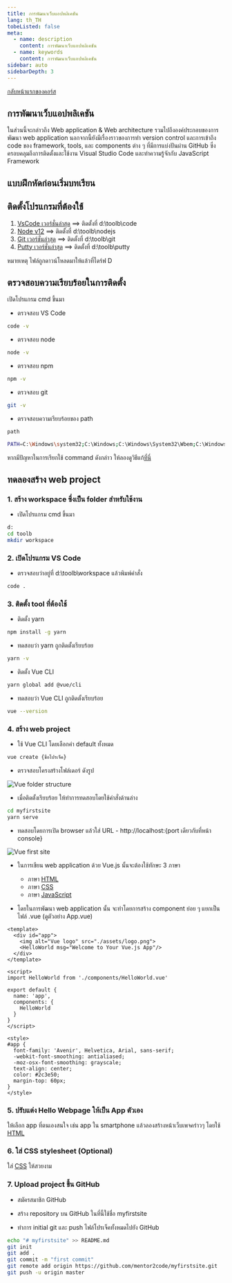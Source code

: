```yaml
---
title: การพัฒนาเว็บแอปพลิเคชัน
lang: th_TH
tobeListed: false
meta:
  - name: description
    content: การพัฒนาเว็บแอปพลิเคชัน
  - name: keywords
    content: การพัฒนาเว็บแอปพลิเคชัน
sidebar: auto
sidebarDepth: 3
---
```

[กลับหน้าแรกของคอร์ส](/courses/is322/)

## การพัฒนาเว็บแอปพลิเคชัน

ในส่วนนี้จะกล่าวถึง Web application & Web architecture รวมไปถึงองค์ประกอบของการพัฒนา web application นอกจากนี้ยังมีเรื่องราวของการทำ version control และการเข้าถึง code ของ framework, tools, และ components ต่าง ๆ ที่มีการแบ่งปันผ่าน GitHub ซึ่งครอบคลุมถึงการติดตั้งและใช้งาน Visual Studio Code และทำความรู้จักกับ JavaScript Framework

## แบบฝึกหัดก่อนเริ่มบทเรียน

## ติดตั้งโปรแกรมที่ต้องใช้

1. [VsCode เวอร์ชั่นล่าสุด](https://code.visualstudio.com/) ==> ติดตั้งที่ d:\toolb\code
2. [Node v12](https://nodejs.org/en/) ==> ติดตั้งที่ d:\toolb\nodejs
3. [Git เวอร์ชั่นล่าสุด](https://git-scm.com/downloads) ==> ติดตั้งที่ d:\toolb\git
4. [Putty เวอร์ชั่นล่าสุด](https://www.chiark.greenend.org.uk/~sgtatham/putty/latest.html) ==> ติดตั้งที่ d:\toolb\putty

หมายเหตุ ไฟล์ถูกดาวน์โหลดมาให้แล้วที่ไดร์ฟ D

## ตรวจสอบความเรียบร้อยในการติดตั้ง

เปิดโปรแกรม cmd ขึ้นมา

- ตรวจสอบ VS Code

```bash
code -v
```

- ตรวจสอบ node

```bash
node -v
```

- ตรวจสอบ npm

```bash
npm -v
```

- ตรวจสอบ git

```bash
git -v
```

- ตรวจสอบความเรียบร้อยของ path

```bash
path

PATH=C:\Windows\system32;C:\Windows;C:\Windows\System32\Wbem;C:\Windows\System32\WindowsPowerShell\v1.0\;C:\Windows\System32\OpenSSH\;D:\toolb\nodejs\;D:\toolb\git\cmd;C:\ProgramData\chocolatey\bin;C:\Users\user\AppData\Local\Microsoft\WindowsApps;D:\toolb\code\bin;C:\Users\user\AppData\Roaming\npm
```

หากมีปัญหาในการเรียกใช้ command ดังกล่าว ให้ลองดูวิธีแก้[ที่นี่](/courses/is322/#trouble-shooting)

## ทดลองสร้าง web project

### 1. สร้าง workspace ซึ่งเป็น folder สำหรับใช้งาน

- เปิดโปรแกรม cmd ขึ้นมา

```bash
d:
cd toolb
mkdir workspace
```

### 2. เปิดโปรแกรม VS Code

- ตรวจสอบว่าอยู่ที่ d:\toolb\workspace แล้วพิมพ์คำสั่ง

```bash
code .
```

### 3. ติดตั้ง tool ที่ต้องใช้

- ติดตั้ง yarn

```bash
npm install -g yarn
```

- ทดสอบว่า yarn ถูกติดตั้งเรียบร้อย

```bash
yarn -v
```

- ติดตั้ง Vue CLI

```bash
yarn global add @vue/cli
```

- ทดสอบว่า Vue CLI ถูกติดตั้งเรียบร้อย

```bash
vue --version
```

### 4. สร้าง web project  

- ใช้ Vue CLI โดยเลือกค่า default ทั้งหมด

```bash
vue create {ชื่อโปรเจ็ค}
```

- ตรวจสอบโครงสร้างโฟล์เดอร์ ดังรูป

![Vue folder structure](/assets/is322/wk01-vue-folder-structure.png)

- เมื่อติดตั้งเรียบร้อย ให้ทำการทดสอบโดยใช้คำสั่งด้านล่าง

```bash
cd myfirstsite
yarn serve
```

- ทดสอบโดยการเปิด browser แล้วใส่ URL - http://localhost:{port เดียวกับที่หน้า console}

![Vue first site](/assets/is322/wk01-vue-firstsite.png)

- ในการเขียน web application ด้วย Vue.js นั้นจะต้องใช้ทักษะ 3 ภาษา
  - ภาษา [HTML](https://www.w3schools.com/html/)
  - ภาษา [CSS](https://www.w3schools.com/css/)
  - ภาษา [JavaScript](https://www.w3schools.com/js/)

- โดยในการพัฒนา web application นั้น จะทำโดยการสร้าง component ย่อย ๆ แยกเป็นไฟล์ .vue (ดูตัวอย่าง App.vue)

```vue
<template>
  <div id="app">
    <img alt="Vue logo" src="./assets/logo.png">
    <HelloWorld msg="Welcome to Your Vue.js App"/>
  </div>
</template>

<script>
import HelloWorld from './components/HelloWorld.vue'

export default {
  name: 'app',
  components: {
    HelloWorld
  }
}
</script>

<style>
#app {
  font-family: 'Avenir', Helvetica, Arial, sans-serif;
  -webkit-font-smoothing: antialiased;
  -moz-osx-font-smoothing: grayscale;
  text-align: center;
  color: #2c3e50;
  margin-top: 60px;
}
</style>
```

### 5. ปรับแต่ง Hello Webpage ให้เป็น App ตัวเอง

ให้เลือก app ที่ตนเองสนใจ เช่น app ใน smartphone แล้วลองสร้างหน้าเว็บเพจคร่าวๆ โดยใช้ [HTML](https://www.w3schools.com/html/)

### 6. ใส่ CSS stylesheet (Optional)

ใส่ [CSS](https://www.w3schools.com/css/) ให้สวยงาม

### 7. Upload project ขึ้น GitHub

- สมัครสมาชิก GitHub

- สร้าง repository บน GitHub ในที่นี้ใช้ชื่อ myfirstsite

- ทำการ initial git และ push ไฟล์โปรเจ็คทั้งหมดไปยัง GitHub

```bash
echo "# myfirstsite" >> README.md
git init
git add .
git commit -m "first commit"
git remote add origin https://github.com/mentor2code/myfirstsite.git
git push -u origin master
```
